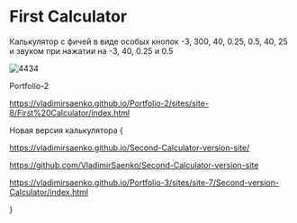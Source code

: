 # First Calculator
 
Калькулятор с фичей в виде особых кнопок -3, 300, 40, 0.25, 0.5, 40, 25 и звуком при нажатии на -3, 40, 0.25 и 0.5

![4434](https://user-images.githubusercontent.com/56477695/115112765-bf169500-9f8f-11eb-86c2-8e8327e73160.png)

Portfolio-2

https://vladimirsaenko.github.io/Portfolio-2/sites/site-8/First%20Calculator/index.html

Новая версия калькулятора {

https://vladimirsaenko.github.io/Second-Calculator-version-site/

https://github.com/VladimirSaenko/Second-Calculator-version-site

https://vladimirsaenko.github.io/Portfolio-3/sites/site-7/Second-version-Calculator/index.html

}
